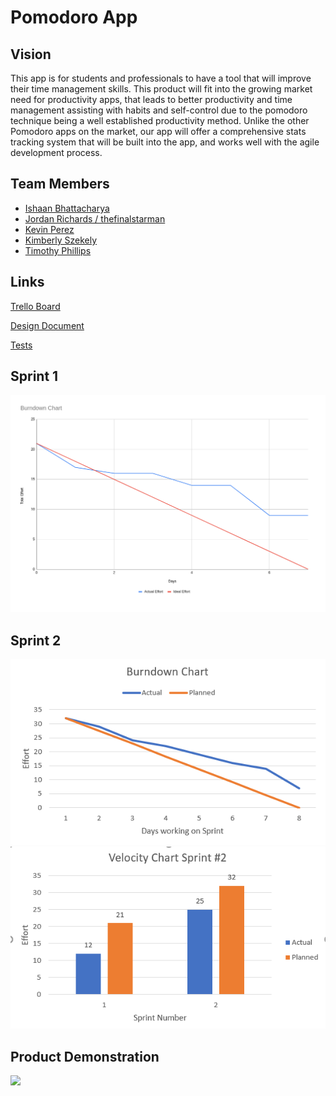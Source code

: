 # Pomodoro App

## Vision

This app is for students and professionals to have a tool that will improve their time management skills.  This product will fit into the growing market need for productivity apps, that leads to better productivity and time management assisting with habits and self-control due to the pomodoro technique being a well established productivity method.  Unlike the other Pomodoro apps on the market, our app will offer a comprehensive stats tracking system that will be built into the app, and works well with the agile development process.

## Team Members

- [Ishaan Bhattacharya](https://github.com/ishaanb555)
- [Jordan Richards / thefinalstarman](https://github.com/thefinalstarman)
- [Kevin Perez](https://github.com/KaeWing)
- [Kimberly Szekely](https://github.com/KimberlySzekely)
- [Timothy Phillips](https://github.com/Timothy-Phillips)

## Links

[Trello Board](https://trello.com/b/ZoABS7mj)

[Design Document](artifacts/design.md)

[Tests](https://github.com/thefinalstarman/PomodoroApp/tree/main/project/app/src/test/java)

## Sprint 1

![Sprint 1 Burndown Chart](artifacts/images/burndown_sprint1.png)

## Sprint 2

![Sprint 1 Burndown Chart](artifacts/images/Burndown_chart_sprint2.PNG)
![Velocity Chart](artifacts/images/Velocity_chart_sprint_2.PNG)

## Product Demonstration

[![](http://img.youtube.com/vi/n_Q76xzytGA/0.jpg)](http://www.youtube.com/watch?v=n_Q76xzytGA "Pomodoro App Demo (Sprint #2)")
